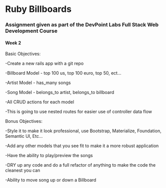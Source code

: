 # Ruby Billboards

### Assignment given as part of the DevPoint Labs Full Stack Web Development Course

#### Week 2

Basic Objectives:

-Create a new rails app with a git repo

-Billboard Model - top 100 us, top 100 euro, top 50, ect...

-Artist Model - has_many songs

-Song Model - belongs_to artist, belongs_to billboard

-All CRUD actions for each model

-This is going to use nested routes for easier use of controller data flow


Bonus Objectives:

-Style it to make it look professional, use Bootstrap, Materialize, Foundation, Semantic UI, Etc...

-Add any other models that you see fit to make it a more robust application

-Have the ability to play/preview the songs

-DRY up any code and do a full refactor of anything to make the code the cleanest you can

-Ability to move song up or down a Billboard
